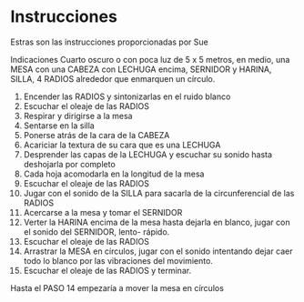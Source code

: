 # Instrucciones

Estras son las instrucciones proporcionadas por Sue

Indicaciones
Cuarto oscuro o con poca luz de 5 x 5 metros, en medio, una MESA con una CABEZA con LECHUGA encima, SERNIDOR y HARINA, SILLA, 4 RADIOS alrededor que enmarquen un círculo. 
1.	Encender las RADIOS y sintonizarlas en el ruido blanco
2.	Escuchar el oleaje de las RADIOS
3.	Respirar y dirigirse a la mesa
4.	Sentarse en la silla
5.	Ponerse atrás de la cara de la CABEZA
6.	Acariciar la textura de su cara que es una LECHUGA
7.	Desprender las capas de la LECHUGA y escuchar su sonido hasta deshojarla por completo
8.	Cada hoja acomodarla en la longitud de la mesa
9.	Escuchar el oleaje de las RADIOS
10.	Jugar con el sonido de la SILLA para sacarla de la circunferencial de las RADIOS
11.	Acercarse a la mesa y tomar el SERNIDOR
12.	Verter la HARINA encima de la mesa hasta dejarla en blanco, jugar con el sonido del SERNIDOR, lento- rápido.
13.	Escuchar el oleaje de las RADIOS
14.	Arrastrar la MESA en círculos, jugar con el sonido intentando dejar caer todo lo blanco por las vibraciones del movimiento.
15.	Escuchar el oleaje de las RADIOS y terminar.

Hasta el PASO 14 empezaría a mover la mesa en círculos